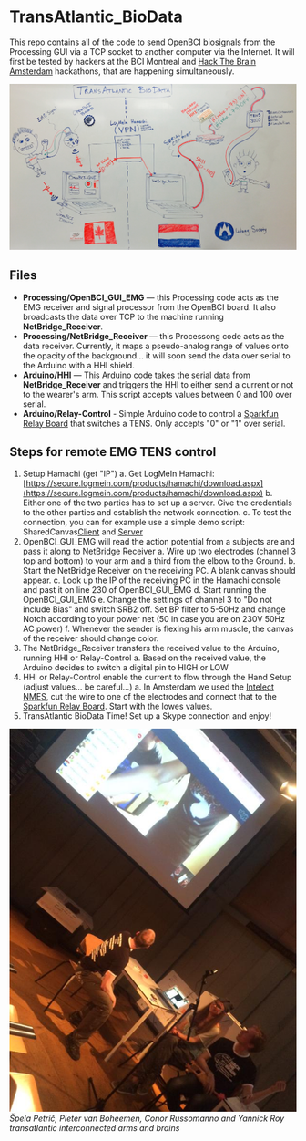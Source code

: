 # TransAtlantic_BioData
This repo contains all of the code to send OpenBCI biosignals from the Processing GUI via a TCP socket to another computer via the Internet. It will first be tested by hackers at the BCI Montreal and [Hack The Brain Amsterdam](http://www.hackthebrain.nl) hackathons, that are happening simultaneously. 

![image](assets/whiteboard.jpg)

## Files

* **Processing/OpenBCI_GUI_EMG** — this Processing code acts as the EMG receiver and signal processor from the OpenBCI board. It also broadcasts the data over TCP to the machine running **NetBridge_Receiver**.
* **Processing/NetBridge_Receiver** — this Processong code acts as the data receiver. Currently, it maps a pseudo-analog range of values onto the opacity of the background... it will soon send the data over serial to the Arduino with a HHI shield. 
* **Arduino/HHI** — This Arduino code takes the serial data from **NetBridge_Receiver** and triggers the HHI to either send a current or not to the wearer's arm. This script accepts values between 0 and 100 over serial.
* **Arduino/Relay-Control** - Simple Arduino code to control a [Sparkfun Relay Board](https://www.sparkfun.com/products/11042) that switches a TENS. Only accepts "0" or "1" over serial.


## Steps for remote EMG TENS control 

1. Setup Hamachi (get "IP")
	a. Get LogMeIn Hamachi: [https://secure.logmein.com/products/hamachi/download.aspx](https://secure.logmein.com/products/hamachi/download.aspx)
	b. Either one of the two parties has to set up a server. Give the credentials to the other parties and establish the network connection.
c. To test the connection, you can for example use a simple demo script: SharedCanvas[Client](https://github.com/processing/processing/tree/master/java/libraries/net/examples/SharedCanvasClient) and [Server](https://github.com/processing/processing/tree/master/java/libraries/net/examples/SharedCanvasServer)
2. OpenBCI_GUI_EMG will read the action potential from a subjects are and pass it along to NetBridge Receiver
    a. Wire up two electrodes (channel 3 top and bottom) to your arm and a third from the elbow to the Ground.
    b. Start the NetBridge Receiver on the receiving PC. A blank canvas should appear.
    c. Look up the IP of the receiving PC in the Hamachi console and past it on line 230 of OpenBCI_GUI_EMG
    d. Start running the OpenBCI_GUI_EMG
    e. Change the settings of channel 3 to "Do not include Bias" and switch SRB2 off. Set BP filter to 5-50Hz and change Notch according to your power net (50 in case you are on 230V 50Hz AC power)
    f. Whenever the sender is flexing his arm muscle, the canvas of the receiver should change color.
3. The NetBridge_Receiver transfers the received value to the Arduino, running HHI or Relay-Control
    a. Based on the received value, the Arduino decides to switch a digital pin to HIGH or LOW
4. HHI or Relay-Control enable the current to flow through the Hand Setup (adjust values... be careful...)
    a. In Amsterdam we used the [Intelect NMES](http://www.fysiosupplies.nl/fysiotechniek/mobiele-tens/intelect-nmes-draagbaar), cut the wire to one of the electrodes and connect that to the [Sparkfun Relay Board](https://www.sparkfun.com/products/11042). Start with the lowes values.
5. TransAtlantic BioData Time! Set up a Skype connection and enjoy!

![image](assets/WaagDemo.jpg)
*Špela Petrič, Pieter van Boheemen, Conor Russomanno and Yannick Roy transatlantic interconnected arms and brains*
